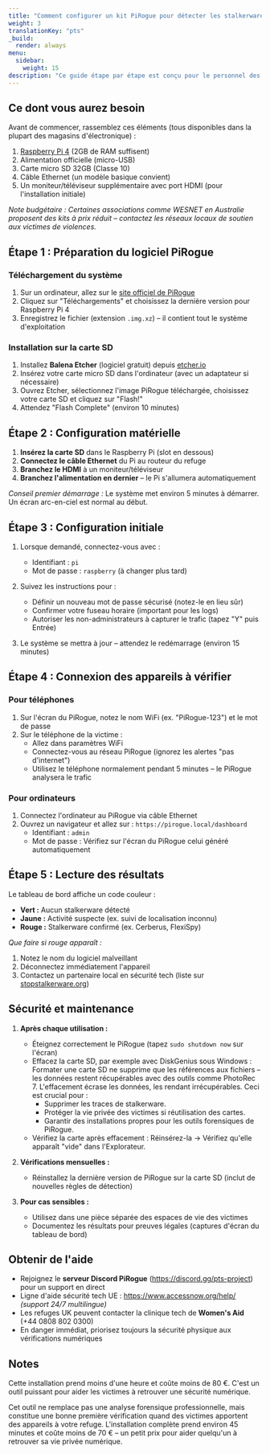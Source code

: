 ```yaml
---
title: "Comment configurer un kit PiRogue pour détecter les stalkerwares"
weight: 3
translationKey: "pts"
_build:
  render: always
menu:
  sidebar:
    weight: 15
description: "Ce guide étape par étape est conçu pour le personnel des refuges sans formation technique. Il vous aidera à configurer un appareil simple pouvant vérifier les ordinateurs et téléphones pour détecter les logiciels de traque cachés utilisés par les agresseurs."
---
```


## Ce dont vous aurez besoin

Avant de commencer, rassemblez ces éléments (tous disponibles dans la plupart des magasins d'électronique) :

1. [Raspberry Pi 4](https://www.raspberrypi.com/products/raspberry-pi-4-model-b/) (2GB de RAM suffisent)  
2. Alimentation officielle (micro-USB)  
3. Carte micro SD 32GB (Classe 10)  
4. Câble Ethernet (un modèle basique convient)  
5. Un moniteur/téléviseur supplémentaire avec port HDMI (pour l'installation initiale)  

*Note budgétaire : Certaines associations comme WESNET en Australie proposent des kits à prix réduit – contactez les réseaux locaux de soutien aux victimes de violences.*

## Étape 1 : Préparation du logiciel PiRogue  

### Téléchargement du système  

1. Sur un ordinateur, allez sur le [site officiel de PiRogue](https://pts-project.org)  
2. Cliquez sur "Téléchargements" et choisissez la dernière version pour Raspberry Pi 4   
3. Enregistrez le fichier (extension `.img.xz`) – il contient tout le système d'exploitation  

### Installation sur la carte SD

1. Installez **Balena Etcher** (logiciel gratuit) depuis [etcher.io](https://www.balena.io/etcher/)  
2. Insérez votre carte micro SD dans l'ordinateur (avec un adaptateur si nécessaire)  
3. Ouvrez Etcher, sélectionnez l'image PiRogue téléchargée, choisissez votre carte SD et cliquez sur "Flash!"  
4. Attendez "Flash Complete" (environ 10 minutes)

## Étape 2 : Configuration matérielle  

1. **Insérez la carte SD** dans le Raspberry Pi (slot en dessous)  
2. **Connectez le câble Ethernet** du Pi au routeur du refuge  
3. **Branchez le HDMI** à un moniteur/téléviseur  
4. **Branchez l'alimentation en dernier** – le Pi s'allumera automatiquement  

*Conseil premier démarrage :* Le système met environ 5 minutes à démarrer. Un écran arc-en-ciel est normal au début.

## Étape 3 : Configuration initiale  

1. Lorsque demandé, connectez-vous avec :  
   - Identifiant : `pi`  
   - Mot de passe : `raspberry` (à changer plus tard)  

2. Suivez les instructions pour :  
   - Définir un nouveau mot de passe sécurisé (notez-le en lieu sûr)  
   - Confirmer votre fuseau horaire (important pour les logs)  
   - Autoriser les non-administrateurs à capturer le trafic (tapez "Y" puis Entrée)   

3. Le système se mettra à jour – attendez le redémarrage (environ 15 minutes)

## Étape 4 : Connexion des appareils à vérifier  

### Pour téléphones

1. Sur l'écran du PiRogue, notez le nom WiFi (ex. "PiRogue-123") et le mot de passe  
2. Sur le téléphone de la victime :  
   - Allez dans paramètres WiFi  
   - Connectez-vous au réseau PiRogue (ignorez les alertes "pas d'internet")  
   - Utilisez le téléphone normalement pendant 5 minutes – le PiRogue analysera le trafic   

### Pour ordinateurs

1. Connectez l'ordinateur au PiRogue via câble Ethernet  
2. Ouvrez un navigateur et allez sur : `https://pirogue.local/dashboard`  
   - Identifiant : `admin`  
   - Mot de passe : Vérifiez sur l'écran du PiRogue celui généré automatiquement

## Étape 5 : Lecture des résultats  

Le tableau de bord affiche un code couleur :

- **Vert :** Aucun stalkerware détecté  
- **Jaune :** Activité suspecte (ex. suivi de localisation inconnu)  
- **Rouge :** Stalkerware confirmé (ex. Cerberus, FlexiSpy)   

*Que faire si rouge apparaît :*

1. Notez le nom du logiciel malveillant  
2. Déconnectez immédiatement l'appareil  
3. Contactez un partenaire local en sécurité tech (liste sur [stopstalkerware.org](https://stopstalkerware.org/resources/#find-support))

## Sécurité et maintenance  

1. **Après chaque utilisation :**  
   - Éteignez correctement le PiRogue (tapez `sudo shutdown now` sur l'écran)  
   - Effacez la carte SD, par exemple avec DiskGenius sous Windows : Formater une carte SD ne supprime que les références aux fichiers – les données restent récupérables avec des outils comme PhotoRec 7. L'effacement écrase les données, les rendant irrécupérables. Ceci est crucial pour :
      - Supprimer les traces de stalkerware.
      - Protéger la vie privée des victimes si réutilisation des cartes.
      - Garantir des installations propres pour les outils forensiques de PiRogue.
   - Vérifiez la carte après effacement : Réinsérez-la → Vérifiez qu'elle apparaît "vide" dans l'Explorateur.

2. **Vérifications mensuelles :**  
   - Réinstallez la dernière version de PiRogue sur la carte SD (inclut de nouvelles règles de détection)   

3. **Pour cas sensibles :**  
   - Utilisez dans une pièce séparée des espaces de vie des victimes  
   - Documentez les résultats pour preuves légales (captures d'écran du tableau de bord)

## Obtenir de l'aide  

- Rejoignez le **serveur Discord PiRogue** (https://discord.gg/pts-project) pour un support en direct  
- Ligne d'aide sécurité tech UE : https://www.accessnow.org/help/ *(support 24/7 multilingue)*
- Les refuges UK peuvent contacter la clinique tech de **Women's Aid** (+44 0808 802 0300)   
- En danger immédiat, priorisez toujours la sécurité physique aux vérifications numériques

## Notes

Cette installation prend moins d'une heure et coûte moins de 80 €. C'est un outil puissant pour aider les victimes à retrouver une sécurité numérique.

Cet outil ne remplace pas une analyse forensique professionnelle, mais constitue une bonne première vérification quand des victimes apportent des appareils à votre refuge. L'installation complète prend environ 45 minutes et coûte moins de 70 € – un petit prix pour aider quelqu'un à retrouver sa vie privée numérique.
